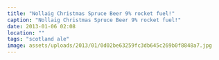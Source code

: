 ```yaml
---
title: "Nollaig Christmas Spruce Beer 9% rocket fuel!"
caption: "Nollaig Christmas Spruce Beer 9% rocket fuel!"
date: 2013-01-06 02:08
location: ""
tags: "scotland ale"
image: assets/uploads/2013/01/0d02be63259fc3db645c269b0f8848a7.jpg
---
```

